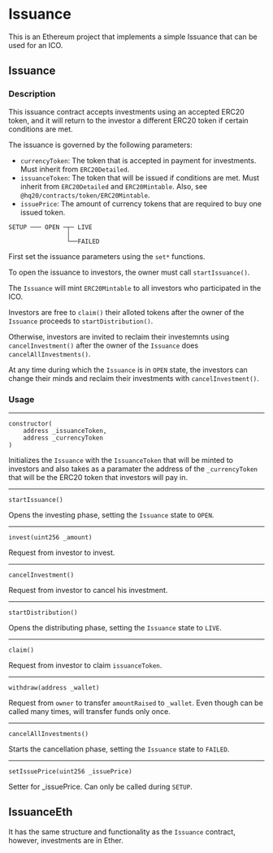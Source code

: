 # Issuance

This is an Ethereum project that implements a simple Issuance that can be used for an ICO.

## Issuance

### Description

This issuance contract accepts investments using an accepted ERC20 token, and it will return to the investor a different ERC20 token if certain conditions are met.

The issuance is governed by the following parameters:
* `currencyToken`: The token that is accepted in payment for investments. Must inherit from `ERC20Detailed`.
* `issuanceToken`: The token that will be issued if conditions are met. Must inherit from `ERC20Detailed` and `ERC20Mintable`. Also, see `@hq20/contracts/token/ERC20Mintable`.
* `issuePrice`:  The amount of currency tokens that are required to buy one issued token.

```
SETUP ─── OPEN ─┬─ LIVE
                │
                └──FAILED
```

First set the issuance parameters using the `set*` functions.

To open the issuance to investors, the owner must call `startIssuance()`.

The `Issuance` will mint `ERC20Mintable` to all investors who participated in the ICO.

Investors are free to `claim()` their alloted tokens after the owner of the `Issuance` proceeds to `startDistribution()`.

Otherwise, investors are invited to reclaim their investemnts using `cancelInvestment()` after the owner of the `Issuance` does `cancelAllInvestments()`.

At any time during which the `Issuance` is in `OPEN` state, the investors can change their minds and reclaim their investments with `cancelInvestment()`.

### Usage
---
```
constructor(
    address _issuanceToken,
    address _currencyToken
)
```
Initializes the `Issuance` with the `IssuanceToken` that will be minted to investors and also takes as a paramater the address of the `_currencyToken` that will be the ERC20 token that investors will pay in.

---
```
startIssuance()
```
Opens the investing phase, setting the `Issuance` state to `OPEN`.

---

```
invest(uint256 _amount)
```
Request from investor to invest.

---

```
cancelInvestment()
```
Request from investor to cancel his investment.

---

```
startDistribution()
```
Opens the distributing phase, setting the `Issuance` state to `LIVE`.

---

```
claim()
```
Request from investor to claim `issuanceToken`.

---
```
withdraw(address _wallet)
```
Request from `owner` to transfer `amountRaised` to `_wallet`. Even though can be called many times, will transfer funds only once.

---
```
cancelAllInvestments()
```
Starts the cancellation phase, setting the `Issuance` state to `FAILED`.

---

```
setIssuePrice(uint256 _issuePrice)
```
Setter for _issuePrice. Can only be called during `SETUP`.

## IssuanceEth

It has the same structure and functionality as the `Issuance` contract, however, investments are in Ether.
